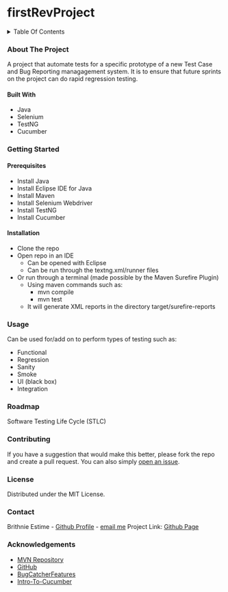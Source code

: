 # firstRevProject

<details>
<summary>Table Of Contents</summary>
<ol dir="auto">
<li>About The Project<a href="#About-The-Project"></a></li>
<ul dir="auto">
<li>Built With<a href="#Built-With"></a></li>
</ul>
<li>Getting Started<a href="#Getting-Started"></a></li>
<ul dir="auto">
<li>Prerequisites<a href="#Prerequisites"></a></li>
<li>Installation<a href="#Installation"></a></li>
</ul>
<li>Usage<a href="#Usage"></a></li>
<li>Roadmap<a href="#Roadmap"></a></li>
<li>Contributing<a href="#contributing"></a></li>
<li>License<a href="#license"></a></li>
<li>Contact<a href="#Contact"></a></li>
<li>Acknowledgements<a href="#Acknowledgements"></a></li>
</ol>
</details>

### About The Project
  A project that automate tests for a specific prototype of a new Test Case and Bug Reporting managagement system. It is to ensure that future sprints on the project can do rapid regression testing.

#### Built With
  * Java
  * Selenium
  * TestNG
  * Cucumber

### Getting Started
  

#### Prerequisites
   * Install Java
   * Install Eclipse IDE for Java
   * Install Maven
   * Install Selenium Webdriver
   * Install TestNG
   * Install Cucumber

#### Installation
  * Clone the repo
  * Open repo in an IDE
    * Can be opened with Eclipse
    * Can be run through the textng.xml/runner files
  * Or run through a terminal (made possible by the Maven Surefire Plugin)
    * Using maven commands such as:
      * mvn compile
      * mvn test
    * It will generate XML reports in the directory target/surefire-reports

### Usage
  Can be used for/add on to perform types of testing such as:
  * Functional 
  * Regression 
  * Sanity 
  * Smoke 
  * UI (black box)
  * Integration 

### Roadmap
  Software Testing Life Cycle (STLC)

### Contributing
  If you have a suggestion that would make this better, please fork the repo and create a pull request. You can also simply [open an issue](https://github.com/EstimeB/firstRevProject/issues).

### License
  Distributed under the MIT License.

### Contact
Brithnie Estime - [Github Profile](https://github.com/Estimeb) - [email me](mailto:estimebrithnie@yahoo.com)
Project Link: [Github Page](https://github.com/EstimeB/firstRevProject)

### Acknowledgements
  * [MVN Repository](https://mvnrepository.com/)
  * [GitHub](https://github.com/)
  * [BugCatcherFeatures](https://github.com/adamranieri/BugCatcherFeatures)
  * [Intro-To-Cucumber](https://github.com/bach-tran/intro-to-cucumber)